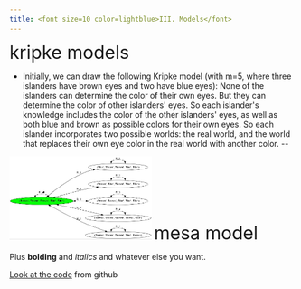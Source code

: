 ```yaml
---
title: <font size=10 color=lightblue>III. Models</font>
---
```


<font size=6>kripke models</font>
- Initially, we can draw the following Kripke model (with m=5, where three islanders have brown eyes and two have blue eyes): None of the islanders can determine the color of their own eyes. But they can determine the color of other islanders' eyes. So each islander's knowledge includes the color of the other islanders' eyes, as well as both blue and brown as possible colors for their own eyes. So each islander incorporates two possible worlds: the real world, and the world that replaces their own eye color in the real world with another color.
--
<img src="img/Kripke.JPG" width="50%" height="30%">
<font size=6>mesa model</font>


Plus **bolding** and *italics* and whatever else you want.

[Look at the code](https://github.com/Jiayun-Zhang/LAMAS_project) from github

